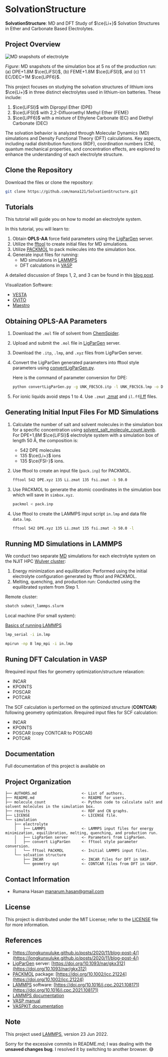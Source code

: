 # SolvationStructure 

**SolvationStructure**: MD and DFT Study of $\ce{Li+}$ Solvation Structures in Ether and Carbonate Based Electrolytes.

## Project Overview

![MD snapshots of electrolyte](https://github.com/mana121/SolvationStructure/blob/main/results/3D_simulation_box_1P8M_DPE_FEME_1M_ECDEC.svg)

_Figure_: MD snapshots of the simulation box at 5 ns of the production run: (a) DPE+1.8M $\ce{LiFSI}$, (b) FEME+1.8M $\ce{LiFSI}$, and (c) 1:1 EC/DEC+1M $\ce{LiPF6}$.

This project focuses on studying the solvation structures of lithium ions $\ce{Li+}$ in three distinct electrolytes used in lithium-ion batteries. These include: 

1. $\ce{LiFSI}$ with Dipropyl Ether (DPE)
2. $\ce{LiFSI}$ with 2,2-Difluoroethyl Methyl Ether (FEME)
3. $\ce{LiPF6}$ with a mixture of Ethylene Carbonate (EC) and Diethyl Carbonate (DEC)
   
The solvation behavior is analyzed through Molecular Dynamics (MD) simulations and Density Functional Theory (DFT) calculations. Key aspects, including radial distribution functions (RDF), coordination numbers (CN), quantum mechanical properties, and concentration effects, are explored to enhance the understanding of each electrolyte structure.

## Clone the Repository

Download the files or clone the repository:

```bash
git clone https://github.com/mana121/SolvationStructure.git
```

## Tutorials

This tutorial will guide you on how to model an electrolyte system.

In this tutorial, you will learn to:

1. Obtain **OPLS-AA** force field parameters using the [LigParGen](https://traken.chem.yale.edu/ligpargen/) server.
2. Utilize the [fftool](https://github.com/paduagroup/fftool) to create initial files for MD simulations.
3. Utilize [PACKMOL](https://m3g.github.io/packmol/) to pack molecules into the simulation box.
4. Generate input files for running:
   - MD simulations in [LAMMPS](https://lammps.org/#gsc.tab=0)
   - DFT calculations in [VASP](https://www.vasp.at)
  
A detailed discussion of Steps 1, 2, and 3 can be found in this [blog post](https://longkunxuluke.github.io/posts/2020/11/blog-post-4/).

Visualization Software: 
 - [VESTA](https://jp-minerals.org/vesta/en/)
 - [OVITO](https://www.ovito.org)
 - [Maestro](https://www.schrodinger.com/platform/products/maestro/) 

## Obtaining **OPLS-AA** Parameters

1. Download the `.mol` file of solvent from [ChemSpider](https://www.chemspider.com/Chemical-Structure.7030.html).
2. Upload and submit the `.mol` file in [LigParGen](https://traken.chem.yale.edu/ligpargen/) server.
3. Download the `.itp`, `.lmp`, and `.xyz` files from LigParGen server.
4. Convert the LigParGen generated parameters into fftool style parameters using [convertLigParGen.py](https://github.com/mccg-pas/group-wiki/tree/master/Scripts/ILMD).

   Here is the command of parameter conversion for DPE:
   
   ```bash
   python convertLigParGen.py -g UNK_FBC5C6.itp -l UNK_FBC5C6.lmp -o DPE.ff
   ```
5. For ionic liquids avoid steps 1 to 4. Use `.zmat` [.zmat](https://github.com/paduagroup/clandp) and `il.ff`[il.ff](https://github.com/paduagroup/clandp) files.

## Generating Initial Input Files For MD Simulations

1. Calculate the number of salt and solvent molecules in the simulation box for a specific concentration using [solvent_salt_molecule_count.ipynb](https://github.com/mana121/SolvationStructure/tree/main/molecule_count). For DPE+1.8M $\ce{LiFSI}$ electrolyte system with a simulation box of length 50 Å, the composition is:
   - 542 DPE molecules
   - 135 $\ce{Li+}$ ions
   - 135 $\ce{FSI-}$ ions.
     
2. Use fftool to create an input file (`pack.inp`) for PACKMOL. 

   ```bash
   fftool 542 DPE.xyz 135 Li.zmat 135 fsi.zmat -b 50.0  
   ```
3. Use PACKMOL to generate the atomic coordinates in the simulation box which will save in `simbox.xyz`.

   ```bash
   packmol < pack.inp      
   ```

4. Use fftool to create the LAMMPS input script `in.lmp` and data file `data.lmp`.

   ```bash
   fftool 542 DPE.xyz 135 Li.zmat 135 fsi.zmat -b 50.0 -l
   ```

## Running MD Simulations in LAMMPS

   We conduct two separate [MD](https://github.com/mana121/SolvationStructure/tree/main/simulation/electrolyte/LAMMPS) simulations for each electrolyte system on the NJIT HPC [Wulver cluster](https://arcs-njit-edu.github.io/Docs/clusters/wulver/):

   1. Energy minimization and equilibration: Performed using the initial electrolyte configuration generated by fftool and PACKMOL.
   2. Melting, quenching, and production run: Conducted using the equilibrated system from Step 1.

Remote cluster: 

```bash
sbatch submit_lammps.slurm
```
Local machine (For small system): 

[Basics of running LAMMPS](https://docs.lammps.org/Run_basics.html)

```bash
lmp_serial -i in.lmp
```
```bash
mpirun -np 8 lmp_mpi -i in.lmp
```

## Runing DFT Calculation in VASP

Rrequired input files for geometry optimization/structure relaxation:

  - INCAR
  - KPOINTS
  - POSCAR
  - POTCAR

The SCF calculation is performed on the optimized structure (**CONTCAR**) following geometry optimization. Rrequired input files for SCF calculation:

  - INCAR
  - KPOINTS
  - POSCAR (copy CONTCAR to POSCAR)
  - POTCAR

## Documentation

Full documentation of this project is available on 

## Project Organization


```
├── AUTHORS.md                    <- List of authors.
├── README.md                     <- README for users.
├── molecule_count                <- Python code to calculate salt and solvent molecules in the simulation box.
├── results                       <- RDF and CN graphs.
├── LICENSE                       <- LICENSE file.
└── simulation
    ├── electrolyte
    │   ├── LAMMPS                <- LAMMPS input files for energy minimization, equilibration, melting, quenching, and production run.
    │   ├── LigParGen server      <- Parameters from LigParGen.
    │   ├── convert LigParGen     <- fftool style parameter conversion.
    │   └── fftool PACKMOL        <- Initial LAMMPS input files.
    └── solvation structure
        ├── INCAR                 <- INCAR files for DFT in VASP.
        └── geometry opt          <- CONTCAR files from DFT in VASP.
```


## Contact Information

- Rumana Hasan [manarum.hasan@gmail.com](manarum.hasan@gmail.com)

## License

This project is distributed under the MIT License; refer to the [LICENSE](https://github.com/mana121/SolvationStructure/blob/main/LICENSE) file for more information.

## References

- [https://longkunxuluke.github.io/posts/2020/11/blog-post-4/](https://longkunxuluke.github.io/posts/2020/11/blog-post-4/)
- [LigParGen](https://traken.chem.yale.edu/ligpargen/) server: [https://doi.org/10.1093/nar/gkx312](https://doi.org/10.1093/nar/gkx312)
- [PACKMOL](https://m3g.github.io/packmol/) package: [https://doi.org/10.1002/jcc.21224](https://doi.org/10.1002/jcc.21224)
- [LAMMPS](https://lammps.org/#gsc.tab=0) software: [https://doi.org/10.1016/j.cpc.2021.108171](https://doi.org/10.1016/j.cpc.2021.108171)
- [LAMMPS documentation](https://docs.lammps.org/Manual.html)
- [VASP manual](https://www.vasp.at/wiki/index.php/The_VASP_Manual) 
- [VASPKIT documentation](https://vaspkit.com) 

## Note

This project used [LAMMPS](https://lammps.org/download.html), version 23 Jun 2022.

Sorry for the excessive commits in README.md; I was dealing with the **unsaved changes bug**. I resolved it by switching to another browser. 😅
